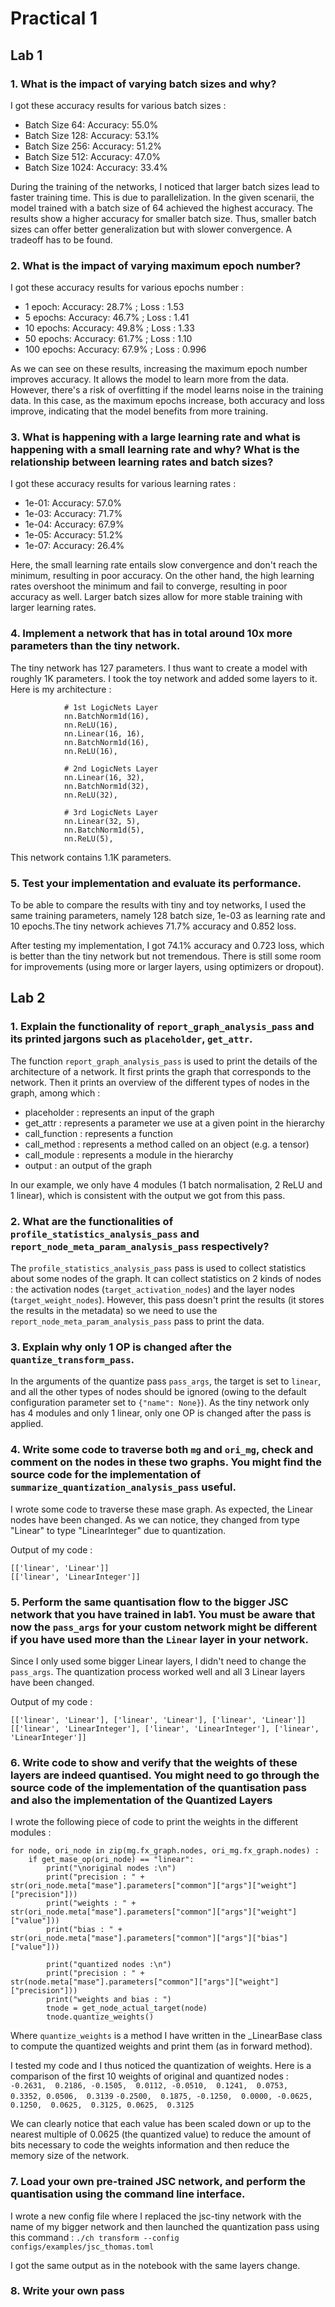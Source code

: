 # Practical 1

## Lab 1

### 1. What is the impact of varying batch sizes and why?

I got these accuracy results for various batch sizes :

- Batch Size 64: Accuracy: 55.0%
- Batch Size 128: Accuracy: 53.1%
- Batch Size 256: Accuracy: 51.2%
- Batch Size 512: Accuracy: 47.0%
- Batch Size 1024: Accuracy: 33.4%

During the training of the networks, I noticed that larger batch sizes lead to faster training time. This is due to parallelization. In the given scenarii, the model trained with a batch size of 64 achieved the highest accuracy. The results show a higher accuracy for smaller batch size. Thus, smaller batch sizes can offer better generalization but with slower convergence. A tradeoff has to be found. 

### 2. What is the impact of varying maximum epoch number?

I got these accuracy results for various epochs number :

- 1 epoch: Accuracy: 28.7% ; Loss : 1.53
- 5 epochs: Accuracy: 46.7% ; Loss : 1.41
- 10 epochs: Accuracy: 49.8% ; Loss : 1.33
- 50 epochs: Accuracy: 61.7% ; Loss : 1.10
- 100 epochs: Accuracy: 67.9% ; Loss : 0.996

As we can see on these results, increasing the maximum epoch number improves accuracy. It allows the model to learn more from the data. However, there's a risk of overfitting if the model learns noise in the training data. In this case, as the maximum epochs increase, both accuracy and loss improve, indicating that the model benefits from more training.

### 3. What is happening with a large learning rate and what is happening with a small learning rate and why? What is the relationship between learning rates and batch sizes?

I got these accuracy results for various learning rates :

- 1e-01: Accuracy: 57.0%
- 1e-03: Accuracy: 71.7%
- 1e-04: Accuracy: 67.9%
- 1e-05: Accuracy: 51.2%
- 1e-07: Accuracy: 26.4%

Here, the small learning rate entails slow convergence and don't reach the minimum, resulting in poor accuracy. On the other hand, the high learning rates overshoot the minimum and fail to converge, resulting in poor accuracy as well. Larger batch sizes allow for more stable training with larger learning rates.

### 4. Implement a network that has in total around 10x more parameters than the tiny network.

The tiny network has 127 parameters. I thus want to create a model with roughly 1K parameters.
I took the toy network and added some layers to it. Here is my architecture :
```{python}
            # 1st LogicNets Layer
            nn.BatchNorm1d(16),
            nn.ReLU(16),
            nn.Linear(16, 16),
            nn.BatchNorm1d(16),
            nn.ReLU(16),

            # 2nd LogicNets Layer
            nn.Linear(16, 32),
            nn.BatchNorm1d(32),
            nn.ReLU(32),

            # 3rd LogicNets Layer
            nn.Linear(32, 5),
            nn.BatchNorm1d(5),
            nn.ReLU(5),
```

This network contains 1.1K parameters.

### 5. Test your implementation and evaluate its performance.

To be able to compare the results with tiny and toy networks, I used the same training parameters, namely 128 batch size, 1e-03 as learning rate and 10 epochs.The tiny network achieves 71.7% accuracy and 0.852 loss.

After testing my implementation, I got 74.1% accuracy and 0.723 loss, which is better than the tiny network but not tremendous. There is still some room for improvements (using more or larger layers, using optimizers or dropout).

## Lab 2

### 1. Explain the functionality of `report_graph_analysis_pass` and its printed jargons such as `placeholder`, `get_attr`.

The function `report_graph_analysis_pass` is used to print the details of the architecture of a network. It first prints the graph that corresponds to the network. Then it prints an overview of the different types of nodes in the graph, among which :
- placeholder : represents an input of the graph
- get_attr : represents a parameter we use at a given point in the hierarchy
- call_function : represents a function
- call_method : represents a method called on an object (e.g. a tensor)
- call_module : represents a module in the hierarchy
- output : an output of the graph

In our example, we only have 4 modules (1 batch normalisation, 2 ReLU and 1 linear), which is consistent with the output we got from this pass.

### 2. What are the functionalities of `profile_statistics_analysis_pass` and `report_node_meta_param_analysis_pass` respectively?

The `profile_statistics_analysis_pass` pass is used to collect statistics about some nodes of the graph. It can collect statistics on 2 kinds of nodes : the activation nodes (`target_activation_nodes`) and the layer nodes (`target_weight_nodes`). However, this pass doesn't print the results (it stores the results in the metadata) so we need to use the `report_node_meta_param_analysis_pass` pass to print the data. 

### 3. Explain why only 1 OP is changed after the `quantize_transform_pass`.

In the arguments of the quantize pass `pass_args`, the target is set to `linear`, and all the other types of nodes should be ignored (owing to the default configuration parameter set to `{"name": None}`). As the tiny network only has 4 modules and only 1 linear, only one OP is changed after the pass is applied.

### 4. Write some code to traverse both `mg` and `ori_mg`, check and comment on the nodes in these two graphs. You might find the source code for the implementation of `summarize_quantization_analysis_pass` useful.

I wrote some code to traverse these mase graph. As expected, the Linear nodes have been changed. As we can notice, they changed from type "Linear" to type "LinearInteger" due to quantization.

Output of my code :
```
[['linear', 'Linear']]
[['linear', 'LinearInteger']]
```

### 5. Perform the same quantisation flow to the bigger JSC network that you have trained in lab1. You must be aware that now the `pass_args` for your custom network might be different if you have used more than the `Linear` layer in your network.

Since I only used some bigger Linear layers, I didn't need to change the `pass_args`. The quantization process worked well and all 3 Linear layers have been changed.

Output of my code :
```
[['linear', 'Linear'], ['linear', 'Linear'], ['linear', 'Linear']]
[['linear', 'LinearInteger'], ['linear', 'LinearInteger'], ['linear', 'LinearInteger']]
```

### 6. Write code to show and verify that the weights of these layers are indeed quantised. You might need to go through the source code of the implementation of the quantisation pass and also the implementation of the Quantized Layers

I wrote the following piece of code to print the weights in the different modules :
```
for node, ori_node in zip(mg.fx_graph.nodes, ori_mg.fx_graph.nodes) :
    if get_mase_op(ori_node) == "linear":
        print("\noriginal nodes :\n")
        print("precision : " + str(ori_node.meta["mase"].parameters["common"]["args"]["weight"]["precision"]))
        print("weights : " + str(ori_node.meta["mase"].parameters["common"]["args"]["weight"]["value"]))
        print("bias : " + str(ori_node.meta["mase"].parameters["common"]["args"]["bias"]["value"]))
        
        print("quantized nodes :\n")
        print("precision : " + str(node.meta["mase"].parameters["common"]["args"]["weight"]["precision"]))
        print("weights and bias : ")
        tnode = get_node_actual_target(node)
        tnode.quantize_weights()
```
Where `quantize_weights` is a method I have written in the _LinearBase class to compute the quantized weights and print them (as in forward method).

I tested my code and I thus noticed the quantization of weights. Here is a comparison of the first 10 weights of original and quantized nodes :
`-0.2631,  0.2186, -0.1505,  0.0112, -0.0510,  0.1241,  0.0753,  0.3352, 0.0506,  0.3139`
`-0.2500,  0.1875, -0.1250,  0.0000, -0.0625,  0.1250,  0.0625,  0.3125, 0.0625,  0.3125`

We can clearly notice that each value has been scaled down or up to the nearest multiple of 0.0625 (the quantized value) to reduce the amount of bits necessary to code the weights information and then reduce the memory size of the network.

### 7. Load your own pre-trained JSC network, and perform the quantisation using the command line interface.

I wrote a new config file where I replaced the jsc-tiny network with the name of my bigger network and then launched the quantization pass using this command :
`./ch transform --config configs/examples/jsc_thomas.toml`

I got the same output as in the notebook with the same layers change.

### 8. Write your own pass

